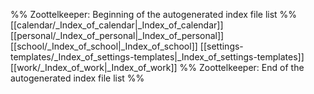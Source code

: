 %% Zoottelkeeper: Beginning of the autogenerated index file list  %%
 [[calendar/_Index_of_calendar|_Index_of_calendar]]
 [[personal/_Index_of_personal|_Index_of_personal]]
 [[school/_Index_of_school|_Index_of_school]]
 [[settings-templates/_Index_of_settings-templates|_Index_of_settings-templates]]
 [[work/_Index_of_work|_Index_of_work]]
%% Zoottelkeeper: End of the autogenerated index file list  %%
